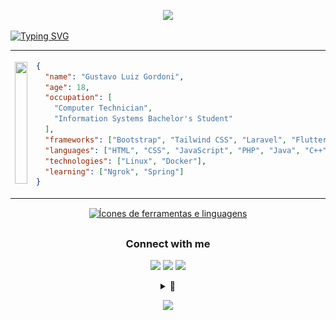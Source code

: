 <p align="center">
  <img src="https://capsule-render.vercel.app/api?type=waving&color=f75c7e&height=90"/>
</p>

[![Typing SVG](https://readme-typing-svg.demolab.com?font=Helvetica+Neue&size=35&color=f75c7e&center=true&Center=true&width=1000&lines=Hello%2C+World!%F0%9F%91%8B;My+name+is+Gustavo+Gordoni;I'm+18+years+old;I'm+a+computer+technician+at+IFSP;Well%2C+welcome!;ツ)](https://git.io/typing-svg)

<p align="center">
  <!--
  <img src="https://readme-typing-svg.demolab.com/?lines=Hello%2C+World!%F0%9F%91%8B;My+name+is+Gustavo+Gordoni;I'm+18+years+old;I'm+a+computer+technician+at+IFSP;Well%2C+welcome!;ツ&font=Fira%20Code&center=true&width=1000&height=45&color=f75c7e&vCenter=true&pause=1000&size=35"/>
  -->
</p>

<table>
  <tr>
    <td valign="middle" width="40%">
      <picture>
        <source media="(prefers-color-scheme: dark)" srcset="https://github-readme-stats.vercel.app/api/top-langs/?username=gustavogordoni&layout=compact&hide_border=true&title_color=f75c7e&text_color=ffffff&bg_color=00000000">
        <source media="(prefers-color-scheme: light)" srcset="https://github-readme-stats.vercel.app/api/top-langs/?username=gustavogordoni&layout=compact&hide_border=true&title_color=f75c7e&text_color=000000&bg_color=00000000">
        <img width="100%" height="195px" src="https://github-readme-stats.vercel.app/api/top-langs/?username=gustavogordoni&layout=compact&hide_border=true&title_color=f75c7e&text_color=888888&bg_color=00000000" />
      </picture>
    </td>
    <td valign="middle">

  ```json
  {
    "name": "Gustavo Luiz Gordoni",
    "age": 18,
    "occupation": [
      "Computer Technician",
      "Information Systems Bachelor's Student"
    ],
    "frameworks": ["Bootstrap", "Tailwind CSS", "Laravel", "Flutter"],
    "languages": ["HTML", "CSS", "JavaScript", "PHP", "Java", "C++", "Dart"],
    "technologies": ["Linux", "Docker"],
    "learning": ["Ngrok", "Spring"]
  }
  ```
</td>

</tr> 
</table> 

<p align="center">
  <a href="https://github.com/gustavogordoni">
     <img align="center" alt="Ícones de ferramentas e linguagens" src="https://skillicons.dev/icons?i=html,css,bootstrap,js,php,laravel,java,mysql,postgres,git,bash,linux,vscode,vim,docker" />
  </a>
</p>

##  

<h3 align="center">Connect with me</h3>
<div align="center">
  <p>  
    <a href="https://www.instagram.com/gustavo_gordoni/"><img src="https://img.shields.io/badge/-Instagram-%23E4405F?style=for-the-badge&logo=instagram&logoColor=white" target="_blank"></a>
    <a href="https://www.linkedin.com/in/gustavo-gordoni"><img src="https://img.shields.io/badge/-LinkedIn-%230077B5?style=for-the-badge&logo=linkedin&logoColor=white" target="_blank"></a>
    <a href="mailto:gustavogordoni1@gmail.com"><img src="https://img.shields.io/badge/-Gmail-%23333?style=for-the-badge&logo=gmail&logoColor=white" target="_blank"></a>
  </p>
</div>

<div align="center">
  <details>
    <summary>🐍</summary>
    <br />
    <picture>
      <source media="(prefers-color-scheme: dark)" srcset="https://raw.githubusercontent.com/gustavogordoni/gustavogordoni/output/github-contribution-grid-snake-dark.svg">
      <source media="(prefers-color-scheme: light)" srcset="https://raw.githubusercontent.com/gustavogordoni/gustavogordoni/output/github-contribution-grid-snake.svg">
      <img alt="github contribution grid snake animation" src="https://raw.githubusercontent.com/gustavogordoni/gustavogordoni/output/github-contribution-grid-snake.svg">
    </picture>
  </details>
</div>

<p align="center">
  <img src="https://capsule-render.vercel.app/api?type=waving&color=f75c7e&height=90&section=footer"/>
</p>
